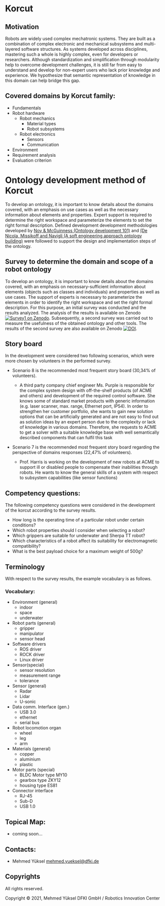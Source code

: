 # Korcut

## Motivation
Robots are widely used complex mechatronic systems. They are built as a combination of complex electronic and mechanical subsystems and multi-layered software structures. As systems developed across disciplines, mastering such a whole is highly complex, even for developers or researchers. Although standardization and simplification through modularity help to overcome development challenges, it is still far from easy to understand and develop for non-expert users who lack prior knowledge and experience. We hypothesize that semantic representation of knowledge in this domain can help bridge this gap.


## Covered domains by Korcut family:
* Fundamentals
* Robot hardware
  * Robot mechanics
    * Material types
    * Robot subsystems
  * Robot electronics
    * Sensors
    * Communication
* Environment
* Requirement analysis
* Evaluation criterion

# Ontology development method of Korcut

To develop an ontology, it is important to know details about the domains covered, with an emphasis on use cases as well as the necessary information about elements and properties. Expert support is required to determine the right workspace and parameterize the elements to set the right formal description. Defined development development methodologies developed by [Noy & McGuinness (Ontology development 101)](https://protege.stanford.edu/publications/ontology_development/ontology101.pdf) and [(De Nicola, Missikoff and Navigli (A soft engineering approach ontology building)](http://wwwusers.di.uniroma1.it/~navigli/pubs/De_Nicola_Missikoff_Navigli_2009.pdf) were followed to support the design and implementation steps of the ontology.


## Survey to determine the domain and scope of a robot ontology

To develop an ontology, it is important to know details about the domains covered, with an emphasis on necessary-sufficient information about elements (objects such as classes and individuals) and properties as well as use cases. The support of experts is necessary to parameterize the elements in order to identify the right workspace and set the right formal description. For this purpose, an initial survey was conducted and the results analyzed. The analysis of the results is available on Zenodo [![Survey1 on Zenodo](https://zenodo.org/badge/DOI/10.5281/zenodo.4646974.svg)](https://doi.org/10.5281/zenodo.4646974). Subsequently, a second survey was carried out to measure the usefulness of the obtained ontology and other tools. The results of the second survey are also available on Zenodo [![DOI](https://zenodo.org/badge/DOI/10.5281/zenodo.7585182.svg)](https://doi.org/10.5281/zenodo.7585182).


## Story board
In the development were considered two following scenarios, which were more chosen by volunteers in the performed survey.
* Scenario 8 is the recommended most frequent story board (30,34% of volunteers).
  *  A third party company chief engineer Ms. Purple is responsible for the complex system design with off-the-shelf products (of ACME and others) and development of the required control software. She knows some of standard market products with generic information (e.g. laser scanner, max. range, Ethernet port, IP54). In order to strengthen her customer portfolio, she wants to gain new solution options that can be artificially generated and are not easy to find out as solution ideas by an expert person due to the complexity or lack of knowledge in various domains. Therefore, she requests to ACME to get a solver with a suitable knowledge base with well semantically described components that can fulfil this task

* Scenario 7 is the recommended most frequent story board regarding  the perspective of domains responses (22,47% of volunteers).
  * Prof. Harris is working on the development of new robots at ACME to support ill or disabled people to compensate their inabilities through robots. He wants to know the general skills of a system with respect to subsystem capabilities (like sensor functions)

## Competency questions:
The following competency questions were considered in the development of the korcut according to the survey results.
* How long is the operating time of a particular robot under certain conditions?
* Which robot properties should I consider when selecting a robot?
* Which grippers are suitable for underwater and Sherpa TT robot?
* Which characteristics of a robot affect its suitability for electromagnetic compatibility?
* What is the best payload choice for a maximum weight of 500g?

## Terminology
With respect to the survey results, the example vocabulary is as follows.

### Vocabulary:

* Environment (general)
  * indoor
  * space
  * underwater
* Robot parts (general)
  * gripper
  * manipulator
  * sensor head
* Software drivers
  * ROS driver
  * ROCK driver
  * Linux driver
* Sensor(special)
  * sensor resolution
  * measurement range
  * tolerance
* Sensor (general)
  * Radar
  * Lidar
  * U-sonic
* Data comm. Interface (gen.)
  * USB 3.0
  * ethernet
  * serial bus
* Robot locomotion organ
  * wheel
  * leg
  * arm
* Materials (general)
  * copper
  * aluminium
  * plastic
* Motor parts (special)
  * BLDC Motor type MY10
  * gearbox type ZKY12
  * housing type ES81
* Connector interface
  * RJ-45
  * Sub-D
  * USB 1.0


## Topical Map:
* coming soon...


## Contacts:
* Mehmed Yüksel <mehmed.yueksel@dfki.de>

## Copyrights
All rights reserved.

Copyright &copy; 2021, Mehmed Yüksel DFKI GmbH / Robotics Innovation Center
